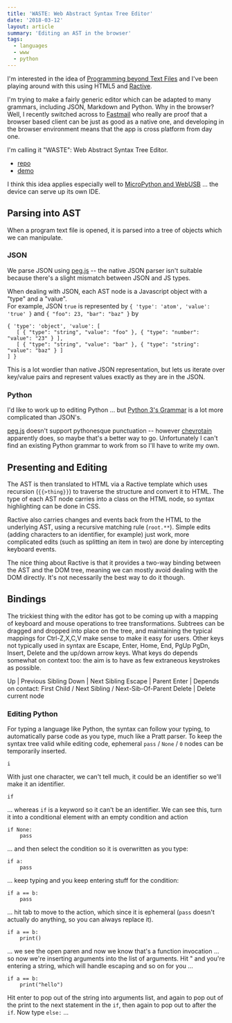```yaml
---
title: 'WASTE: Web Abstract Syntax Tree Editor'
date: '2018-03-12'
layout: article
summary: 'Editing an AST in the browser'
tags:
  - languages
  - www
  - python
---
```


I'm interested in the idea of [Programming beyond Text Files](/art/programming-beyond-text-files/) and
I've been playing around with this using HTML5 and [Ractive](https://ractive.js.org/).

I'm trying to make a fairly generic editor which can be adapted to many grammars, including
JSON, Markdown and Python.  Why in the browser?  Well, I recently switched across to 
[Fastmail](https://fastmail.com/) who really are proof that a browser based client can be 
just as good as a native one, and developing in the browser environment means that the 
app is cross platform from day one.

I'm calling it "WASTE": Web Abstract Syntax Tree Editor.

* [repo](https://github.com/nickzoic/waste/)
* [demo](https://nickzoic.github.io/waste/waste.html)

I think this idea applies especially well to [MicroPython and WebUSB](/art/micropython-webusb/) ...
the device can serve up its own IDE.

## Parsing into AST

When a program text file is opened, it is parsed into a tree of objects
which we can manipulate.

### JSON

We parse JSON using [peg.js](https://pegjs.org/) --
the native JSON parser isn't suitable because
there's a slight mismatch between JSON and JS types.

When dealing with JSON, each AST node is a Javascript object with a "type" and a "value".  
For example, JSON `true` is represented by `{ 'type': 'atom', 'value': 'true' }`
and `{ "foo": 23, "bar": "baz" }` by

```
{ 'type': 'object', 'value': [
   [ { "type": "string", "value": "foo" }, { "type": "number": "value": "23" } ],
   [ { "type": "string", "value": "bar" }, { "type": "string": "value": "baz" } ]
] }
```

This is a lot wordier than native JSON representation, but lets us iterate over
key/value pairs and represent values exactly as they are in the JSON.

### Python

I'd like to work up to editing Python ... but
[Python 3's Grammar](https://docs.python.org/3/reference/grammar.html) is a lot
more complicated than JSON's.  

[peg.js](https://pegjs.org/) doesn't support pythonesque punctuation --
however [chevrotain](https://github.com/SAP/chevrotain) apparently
does, so maybe that's a better way to go.  Unfortunately I can't find an
existing Python grammar to work from so I'll have to write my own.

## Presenting and Editing

The AST is then translated to HTML via a Ractive template which uses recursion
(`{{>thing}}`) to traverse the structure and convert it to HTML.
The type of each AST node carries into a class on the HTML node, so 
syntax highlighting can be done in CSS.

Ractive also carries changes and events back from the HTML to the underlying AST,
using a recursive matching rule (`root.**`).  Simple edits (adding characters 
to an identifier, for example) just work, more complicated edits (such as splitting an 
item in two) are done by intercepting keyboard events.

The nice thing about Ractive is that it provides a two-way binding between
the AST and the DOM tree, meaning we can mostly avoid dealing with the DOM 
directly.  It's not necessarily the best way to do it though.

## Bindings

The trickiest thing with the editor has got to be coming up with a mapping of keyboard
and mouse operations to tree transformations.  Subtrees can be dragged and dropped into 
place on the tree, and maintaining the typical mappings for Ctrl-Z,X,C,V make sense
to make it easy for users.  Other keys not typically used in syntax are Escape, Enter,
Home, End, PgUp PgDn, Insert, Delete and the up/down arrow keys.  What keys do depends
somewhat on context too: the aim is to have as few extraneous keystrokes as possible.

Up | Previous Sibling
Down | Next Sibling
Escape | Parent
Enter | Depends on contact: First Child / Next Sibling / Next-Sib-Of-Parent
Delete | Delete current node

### Editing Python

For typing a language like Python, the syntax can follow your typing, to automatically
parse code as you type, much like a Pratt parser.  To keep the syntax tree valid while
editing code, ephemeral `pass` / `None` / `0` nodes can be temporarily inserted.

    i

With just one character, we can't tell much, it could be an identifier so we'll make it
an identifier.

    if

... whereas `if` is a keyword so it can't be an identifier. We can see this, turn it into
a conditional element with an empty condition and action

    if None:
        pass

... and then select the condition so it is overwritten as you type:

    if a:
        pass

... keep typing and you keep entering stuff for the condition:

    if a == b:
        pass

... hit tab to move to the action, which since it is ephemeral (`pass` doesn't actually do 
anything, so you can always replace it).

    if a == b:
        print()

... we see the open paren and now we know that's a function invocation ... so now we're 
inserting arguments into the list of arguments.  Hit " and you're entering a string, which
will handle escaping and so on for you ...

    if a == b:
        print("hello")

Hit enter to pop out of the string into arguments list, and again to pop out of the
print to the next statement in the `if`, then again to pop out to after the `if`.
Now type `else:` ...

